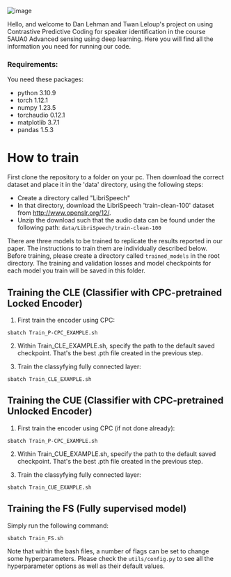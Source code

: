 ![image](https://user-images.githubusercontent.com/112875332/232781631-bb8b5604-8e4f-4d55-bf67-d452007e17ea.png)

Hello, and welcome to Dan Lehman and Twan Leloup's project on using Contrastive Predictive Coding for speaker identification in the course 5AUA0 Advanced sensing using deep learning. Here you will find all the information you need for running our code. 

### Requirements:
You need these packages:
- python 3.10.9
- torch 1.12.1
- numpy 1.23.5
- torchaudio 0.12.1
- matplotlib 3.7.1
- pandas 1.5.3

# How to train
First clone the repository to a folder on your pc. Then download the correct dataset and place it in the 'data' directory, using the following steps:
- Create a directory called "LibriSpeech"
- In that directory, download the LibriSpeech 'train-clean-100' dataset from http://www.openslr.org/12/.
- Unzip the download such that the audio data can be found under the following path: ``data/LibriSpeech/train-clean-100``

There are three models to be trained to replicate the results reported in our paper. The instructions to train them are individually described below. Before training, please create a directory called ``trained_models`` in the root directory. The training and validation losses and model checkpoints for each model you train will be saved in this folder.

## Training the CLE (Classifier with CPC-pretrained Locked Encoder)
1. First train the encoder using CPC:
```
sbatch Train_P-CPC_EXAMPLE.sh
```
2. Within Train_CLE_EXAMPLE.sh, specify the path to the default saved checkpoint. That's the best .pth file created in the previous step.

3. Train the classyfying fully connected layer:
```
sbatch Train_CLE_EXAMPLE.sh
```

## Training the CUE (Classifier with CPC-pretrained Unlocked Encoder)
1. First train the encoder using CPC (if not done already):
```
sbatch Train_P-CPC_EXAMPLE.sh
```
2. Within Train_CUE_EXAMPLE.sh, specify the path to the default saved checkpoint. That's the best .pth file created in the previous step.

3. Train the classyfying fully connected layer:
```
sbatch Train_CUE_EXAMPLE.sh
```

## Training the FS (Fully supervised model)
Simply run the following command:
```
sbatch Train_FS.sh
```

Note that within the bash files, a number of flags can be set to change some hyperparameters. Please check the ``utils/config.py`` to see all the hyperparameter options as well as their default values.
